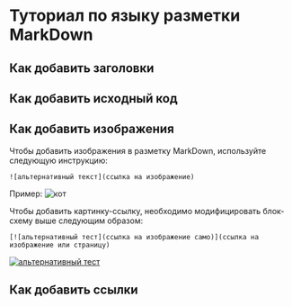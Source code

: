 # Туториал по языку разметки MarkDown

## Как добавить заголовки

## Как добавить исходный код

## Как добавить изображения

Чтобы добавить изображения в разметку MarkDown, используйте следующую инструкцию:
```
![альтернативный текст](ссылка на изображение)
```
Пример:
![кот](https://img3.goodfon.ru/original/1366x768/1/35/britanskaya-korotkosherstnaya-2312.jpg)

Чтобы добавить картинку-ссылку, необходимо модифицировать блок-схему выше следующим образом:
```
[![альтернативный тест](ссылка на изображение само)](ссылка на изображение или страницу)

```
[![альтернативный тест](https://i.pinimg.com/originals/34/5d/06/345d06034d87694738caf3dcaa95a282.jpg)](https://www.youtube.com/watch?v=dQw4w9WgXcQ)


## Как добавить ссылки